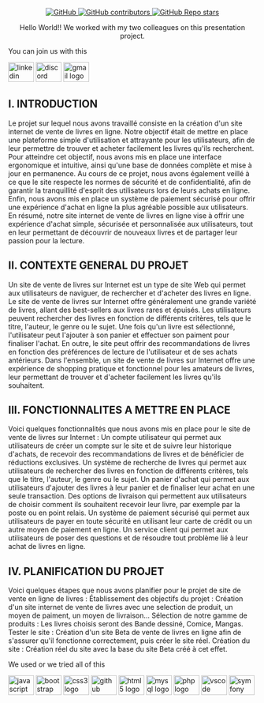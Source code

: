 <p align="center">
    <a href="/LICENSE">
        <img alt="GitHub" src="https://img.shields.io/github/license/OrionMaximov/Valkyrire2.0?color=%2360be86&style=for-the-badge">
    </a>
    <a href="https://github.com/OrionMaximov/Valkyrire2.0/graphs/contributors">
        <img alt="GitHub contributors" src="https://img.shields.io/github/contributors-anon/OrionMaximov/Valkyrire2.0?color=%2360be86&style=for-the-badge">
    </a>
    <a href="https://github.com/OrionMaximov/Valkyrire2.0/stargazers">
        <img alt="GitHub Repo stars" src="https://img.shields.io/github/stars/OrionMaximov/Valkyrire2.0?color=%2360be86&label=github%20stars&style=for-the-badge">
    </a>
</p>

<p align="center">Hello World!! We worked with my two colleagues on this presentation project.</p>



<p align="left">You can join us with this</p>



<div align="left">
  <img src="https://raw.githubusercontent.com/maurodesouza/profile-readme-generator/master/src/assets/icons/social/linkedin/default.svg" width="52" height="40" alt="linkedin logo"  />
  <img src="https://raw.githubusercontent.com/maurodesouza/profile-readme-generator/master/src/assets/icons/social/discord/default.svg" width="52" height="40" alt="discord logo"  />
 <img src="https://raw.githubusercontent.com/maurodesouza/profile-readme-generator/master/src/assets/icons/social/gmail/default.svg" width="52" height="40" alt="gmail logo"  />
</div>

<p>
<h2>I. INTRODUCTION</h2>
Le projet sur lequel nous avons travaillé consiste en la création d'un site internet de vente de livres en ligne. Notre objectif était de mettre en place une plateforme simple d'utilisation et attrayante pour les utilisateurs, afin de leur permettre de trouver et acheter facilement les livres qu'ils recherchent.
Pour atteindre cet objectif, nous avons mis en place une interface ergonomique et intuitive, ainsi qu'une base de données complète et mise à jour en permanence. 
Au cours de ce projet, nous avons également veillé à ce que le site respecte les normes de sécurité et de confidentialité, afin de garantir la tranquillité d'esprit des utilisateurs lors de leurs achats en ligne.
Enfin, nous avons mis en place un système de paiement sécurisé pour offrir une expérience d'achat en ligne la plus agréable possible aux utilisateurs.
En résumé, notre site internet de vente de livres en ligne vise à offrir une expérience d'achat simple, sécurisée et personnalisée aux utilisateurs, tout en leur permettant de découvrir de nouveaux livres et de partager leur passion pour la lecture.</p><p>

<h2>II. CONTEXTE GENERAL DU PROJET</h2>
Un site de vente de livres sur Internet est un type de site Web qui permet aux utilisateurs de naviguer, de rechercher et d'acheter des livres en ligne. 
Le site de vente de livres sur Internet offre généralement une grande variété de livres, allant des best-sellers aux livres rares et épuisés. Les utilisateurs peuvent rechercher des livres en fonction de différents critères, tels que le titre, l'auteur, le genre ou le sujet. Une fois qu'un livre est sélectionné, l'utilisateur peut l'ajouter à son panier et effectuer son paiment pour finaliser l'achat.
En outre, le site peut offrir des recommandations de livres en fonction des préférences de lecture de l'utilisateur et de ses achats antérieurs.
Dans l'ensemble, un site de vente de livres sur Internet offre une expérience de shopping pratique et fonctionnel pour les amateurs de livres, leur permettant de trouver et d'acheter facilement les livres qu'ils souhaitent.</p><p>

<h2>III. FONCTIONNALITES A METTRE EN PLACE</h2>
Voici quelques fonctionnalités que nous avons mis en place pour le site de vente de livres sur Internet :
Un compte utilisateur qui permet aux utilisateurs de créer un compte sur le site et de suivre leur historique d'achats, de recevoir des recommandations de livres et de bénéficier de réductions exclusives.
Un système de recherche de livres qui permet aux utilisateurs de rechercher des livres en fonction de différents critères, tels que le titre, l'auteur, le genre ou le sujet.
Un panier d'achat qui permet aux utilisateurs d'ajouter des livres à leur panier et de finaliser leur achat en une seule transaction.
Des options de livraison qui permettent aux utilisateurs de choisir comment ils souhaitent recevoir leur livre, par exemple par la poste ou en point relais.
Un système de paiement sécurisé qui permet aux utilisateurs de payer en toute sécurité en utilisant leur carte de crédit ou un autre moyen de paiement en ligne.
Un service client qui permet aux utilisateurs de poser des questions et de résoudre tout problème lié à leur achat de livres en ligne.</p><p>

<h2>IV. PLANIFICATION DU PROJET</h2>
Voici quelques étapes que nous avons planifier pour le projet de site de vente en ligne de livres :
Établissement des objectifs du projet : 
Création d'un site internet de vente de livres avec une selection de produit,  un moyen de paiment, un moyen de livraison...
Sélection de notre gamme de produits : 
Les livres choisis seront des Bande dessiné, Comice, Mangas. 
Tester le site : 
Création d'un site Beta de vente de livres en ligne afin de s'assurer qu'il fonctionne correctement, puis créer le site réel.
Création du site : 
Création réel du site avec la base du site Beta créé à cet effet.
</p>


<p align="left">We used or we tried all of this</p>



<div align="left">
  <img src="https://cdn.jsdelivr.net/gh/devicons/devicon/icons/javascript/javascript-original.svg" height="40" width="52" alt="javascript logo"  />
  <img src="https://cdn.jsdelivr.net/gh/devicons/devicon/icons/bootstrap/bootstrap-original.svg" height="40" width="52" alt="bootstrap logo"  />
  <img src="https://cdn.jsdelivr.net/gh/devicons/devicon/icons/css3/css3-plain-wordmark.svg" height="40" width="52" alt="css3 logo"  />
  <img src="https://cdn.jsdelivr.net/gh/devicons/devicon/icons/github/github-original-wordmark.svg" height="40" width="52" alt="github logo"  />
  <img src="https://cdn.jsdelivr.net/gh/devicons/devicon/icons/html5/html5-plain-wordmark.svg" height="40" width="52" alt="html5 logo"  />
  <img src="https://cdn.jsdelivr.net/gh/devicons/devicon/icons/mysql/mysql-original-wordmark.svg" height="40" width="52" alt="mysql logo"  />
  <img src="https://cdn.jsdelivr.net/gh/devicons/devicon/icons/php/php-plain.svg" height="40" width="52" alt="php logo"  />
  <img src="https://cdn.jsdelivr.net/gh/devicons/devicon/icons/vscode/vscode-original-wordmark.svg" height="40" width="52" alt="vscode logo"  />
  <img src="https://cdn.jsdelivr.net/gh/devicons/devicon/icons/symfony/symfony-original.svg" height="40" width="52" alt="symfony logo"  />
</div>




